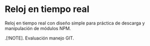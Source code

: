 # Reloj en tiempo real

Reloj en tiempo real con diseño simple para práctica de descarga y manipulación de módulos NPM.

.[!NOTE].
Evaluación manejo GIT.
